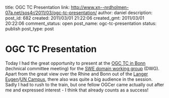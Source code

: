 title: OGC TC Presentation
link: http://www.xn--nrdholmen-07a.net/sos4r/2011/03/ogc-tc-presentation/
author: daniel
description: 
post_id: 682
created: 2011/03/01 21:22:06
created_gmt: 2011/03/01 20:22:06
comment_status: open
post_name: ogc-tc-presentation
status: publish
post_type: post

# OGC TC Presentation

Today I had the great opportunity to present at the [OGC TC in Bonn](http://www.opengeospatial.org/event/1102tc) (technical committee meeting) for the [SWE domain working group](http://www.opengeospatial.org/projects/groups/sensorweb) (DWG). Apart from the great view over the Rhine and Bonn out of the [Langer Eugen](http://de.wikipedia.org/wiki/Langer_Eugen)/[UN Campus](http://de.wikipedia.org/wiki/UN-Campus), there also was quite a big audience in the session. Sadly I had to rush to the train, but one fellow OGCer came actually out after me and expressed interest - I think that already counts as a success!